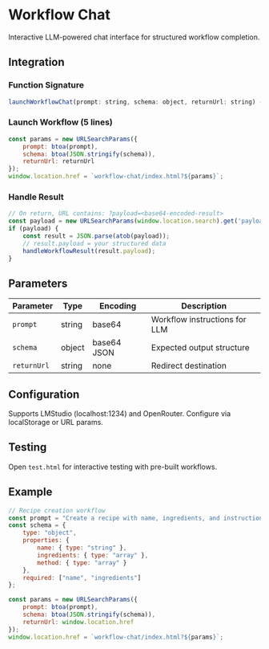 # Workflow Chat

Interactive LLM-powered chat interface for structured workflow completion.

## Integration

### Function Signature
```javascript
launchWorkflowChat(prompt: string, schema: object, returnUrl: string) -> void
```

### Launch Workflow (5 lines)
```javascript
const params = new URLSearchParams({
    prompt: btoa(prompt),
    schema: btoa(JSON.stringify(schema)),
    returnUrl: returnUrl
});
window.location.href = `workflow-chat/index.html?${params}`;
```

### Handle Result
```javascript
// On return, URL contains: ?payload=<base64-encoded-result>
const payload = new URLSearchParams(window.location.search).get('payload');
if (payload) {
    const result = JSON.parse(atob(payload));
    // result.payload = your structured data
    handleWorkflowResult(result.payload);
}
```

## Parameters

| Parameter | Type | Encoding | Description |
|-----------|------|----------|-------------|
| `prompt` | string | base64 | Workflow instructions for LLM |
| `schema` | object | base64 JSON | Expected output structure |
| `returnUrl` | string | none | Redirect destination |

## Configuration

Supports LMStudio (localhost:1234) and OpenRouter. Configure via localStorage or URL params.

## Testing

Open `test.html` for interactive testing with pre-built workflows.

## Example

```javascript
// Recipe creation workflow
const prompt = "Create a recipe with name, ingredients, and instructions";
const schema = {
    type: "object",
    properties: {
        name: { type: "string" },
        ingredients: { type: "array" },
        method: { type: "array" }
    },
    required: ["name", "ingredients"]
};

const params = new URLSearchParams({
    prompt: btoa(prompt),
    schema: btoa(JSON.stringify(schema)),
    returnUrl: window.location.href
});
window.location.href = `workflow-chat/index.html?${params}`;
```
